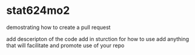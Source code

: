 # stat624mo2
demostrating how to create a pull request

add desceripton of the code
 add in sturction for how to use
 add anything that will facilitate and promote use of your repo
